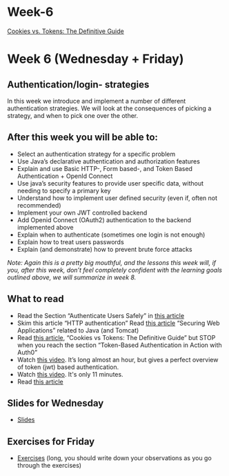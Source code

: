 # Week-6

[Cookies vs. Tokens: The Definitive Guide](https://dzone.com/articles/cookies-vs-tokens-the-definitive-guide)

# Week 6 (Wednesday + Friday)

## Authentication/login- strategies
In this week we introduce and implement a number of different authentication strategies.
We will look at the consequences of picking a strategy, and when to pick one over the other.

## After this week you will be able to:
* Select an authentication strategy for a specific problem
* Use Java’s declarative authentication and authorization features
* Explain and use Basic HTTP-, Form based-, and Token Based Authentication + OpenId Connect
* Use java’s security features to provide user specific data, without needing to specify a primary key
* Understand how to implement user defined security (even if, often not recommended)
* Implement your own JWT controlled backend
* Add Openid Connect (OAuth2) authentication to the backend implemented above
* Explain when to authenticate (sometimes one login is not enough)
* Explain how to treat users passwords
* Explain (and demonstrate) how to prevent brute force attacks

_Note: Again this is a pretty big mouthful, and the lessons this week will, if you, after this week, don’t feel completely confident with the learning goals outlined above, we will summarize in week 8._

## What to read
* Read the Section “Authenticate Users Safely” in [this article](https://martinfowler.com/articles/web-security-basics.html)
* Skim this article “HTTP authentication”
Read [this article](https://developer.mozilla.org/en-US/docs/Web/HTTP/Authentication) “Securing Web Applications” related to Java (and Tomcat)
* Read [this article](https://docs.oracle.com/javaee/7/tutorial/security-webtier002.htm), “Cookies vs Tokens: The Definitive Guide” but STOP when you reach the section “Token-Based Authentication in Action with Auth0”
* Watch [this video](https://www.youtube.com/watch?v=67mezK3NzpU&t=3033s). It’s long almost an hour, but gives a perfect overview of token (jwt) based authentication.
* Watch [this video](https://www.youtube.com/watch?v=L1PDqJkedZ0). It's only 11 minutes.
* Read [this article](https://dzone.com/articles/cookies-vs-tokens-the-definitive-guide)

## Slides for Wednesday
* [Slides](http://slides.mydemos.dk/securityAuthentication/securityAuthentication.html#1)

## Exercises for Friday
* [Exercises](https://docs.google.com/document/d/1HJlF_4G4SK3hEuXMkWARtDFiXtJ86lJclKFncPguuz0/edit?usp=sharing)  (long, you should write down your observations as you go through the exercises)

